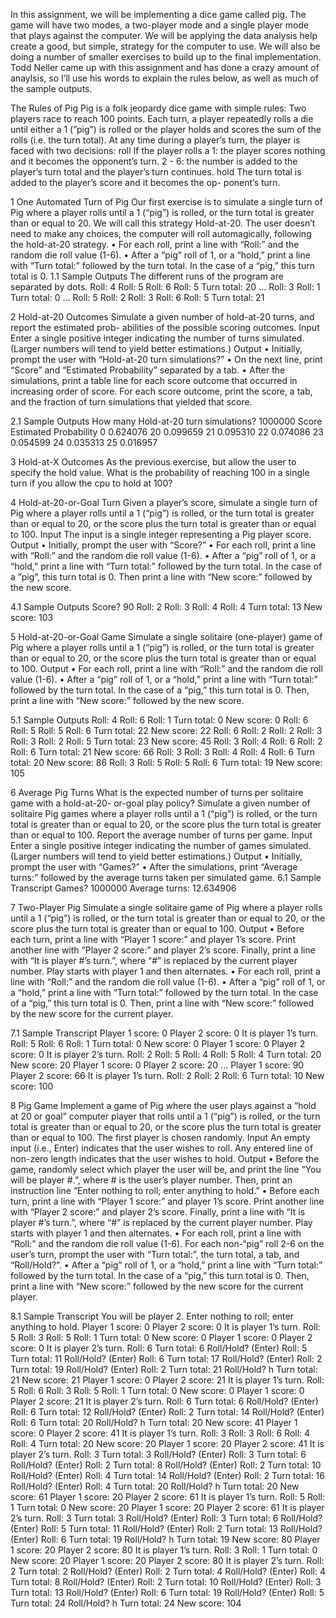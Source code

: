 In this assignment, we will be implementing a dice game called pig. The
game will have two modes, a two-player mode and a single player mode
that plays against the computer. We will be applying the data analysis help
create a good, but simple, strategy for the computer to use.
We will also be doing a number of smaller exercises to build up to the
final implementation.
Todd Neller came up with this assignment and has done a crazy amount
of anaylsis, so I’ll use his words to explain the rules below, as well as much
of the sample outputs.

The Rules of Pig
Pig is a folk jeopardy dice game with simple rules: Two players race to
reach 100 points. Each turn, a player repeatedly rolls a die until either a 1
(”pig”) is rolled or the player holds and scores the sum of the rolls (i.e. the
turn total). At any time during a player’s turn, the player is faced with two
decisions:
roll If the player rolls a
1: the player scores nothing and it becomes the opponent’s turn.
2 - 6: the number is added to the player’s turn total and the player’s
turn continues.
hold The turn total is added to the player’s score and it becomes the op-
ponent’s turn.

1 One Automated Turn of Pig
Our first exercise is to simulate a single turn of Pig where a player rolls until
a 1 (“pig”) is rolled, or the turn total is greater than or equal to 20. We will
call this strategy Hold-at-20. The user doesn’t need to make any choices,
the computer will roll automagically, following the hold-at-20 strategy.
• For each roll, print a line with “Roll:” and the random die roll value
(1-6).
• After a “pig” roll of 1, or a “hold,” print a line with “Turn total:”
followed by the turn total. In the case of a “pig,” this turn total is 0.
1.1 Sample Outputs
The different runs of the program are separated by dots.
Roll: 4
Roll: 5
Roll: 6
Roll: 5
Turn total: 20
...
Roll: 3
Roll: 1
Turn total: 0
...
Roll: 5
Roll: 2
Roll: 3
Roll: 6
Roll: 5
Turn total: 21

2 Hold-at-20 Outcomes
Simulate a given number of hold-at-20 turns, and report the estimated prob-
abilities of the possible scoring outcomes.
Input
Enter a single positive integer indicating the number of turns simulated.
(Larger numbers will tend to yield better estimations.)
Output
• Initially, prompt the user with “Hold-at-20 turn simulations?”
• On the next line, print “Score” and “Estimated Probability” separated
by a tab.
• After the simulations, print a table line for each score outcome that
occurred in increasing order of score. For each score outcome, print
the score, a tab, and the fraction of turn simulations that yielded that
score.

2.1 Sample Outputs
How many Hold-at-20 turn simulations?
1000000
Score Estimated Probability
0 0.624076
20 0.099659
21 0.095310
22 0.074086
23 0.054599
24 0.035313
25 0.016957

3 Hold-at-X Outcomes
As the previous exercise, but allow the user to specify the hold value. What
is the probability of reaching 100 in a single turn if you allow the cpu to
hold at 100?

4 Hold-at-20-or-Goal Turn
Given a player’s score, simulate a single turn of Pig where a player rolls until
a 1 (“pig”) is rolled, or the turn total is greater than or equal to 20, or the
score plus the turn total is greater than or equal to 100.
Input
The input is a single integer representing a Pig player score.
Output
• Initially, prompt the user with “Score?”
• For each roll, print a line with “Roll:” and the random die roll value
(1-6).
• After a “pig” roll of 1, or a “hold,” print a line with “Turn total:”
followed by the turn total. In the case of a ”pig”, this turn total is 0.
Then print a line with “New score:” followed by the new score.

4.1 Sample Outputs
Score? 90
Roll: 2
Roll: 3
Roll: 4
Roll: 4
Turn total: 13
New score: 103

5 Hold-at-20-or-Goal Game
Simulate a single solitaire (one-player) game of Pig where a player rolls until
a 1 (“pig”) is rolled, or the turn total is greater than or equal to 20, or the
score plus the turn total is greater than or equal to 100.
Output
• For each roll, print a line with “Roll:” and the random die roll value
(1-6).
• After a “pig” roll of 1, or a “hold,” print a line with “Turn total:”
followed by the turn total. In the case of a “pig,” this turn total is 0.
Then, print a line with “New score:” followed by the new score.

5.1 Sample Outputs
Roll: 4
Roll: 6
Roll: 1
Turn total: 0
New score: 0
Roll: 6
Roll: 5
Roll: 5
Roll: 6
Turn total: 22
New score: 22
Roll: 6
Roll: 2
Roll: 2
Roll: 3
Roll: 3
Roll: 2
Roll: 5
Turn total: 23
New score: 45
Roll: 3
Roll: 4
Roll: 6
Roll: 2
Roll: 6
Turn total: 21
New score: 66
Roll: 3
Roll: 3
Roll: 4
Roll: 4
Roll: 6
Turn total: 20
New score: 86
Roll: 3
Roll: 5
Roll: 5
Roll: 6
Turn total: 19
New score: 105

6 Average Pig Turns
What is the expected number of turns per solitaire game with a hold-at-20-
or-goal play policy? Simulate a given number of solitaire Pig games where
a player rolls until a 1 (“pig”) is rolled, or the turn total is greater than or
equal to 20, or the score plus the turn total is greater than or equal to 100.
Report the average number of turns per game.
Input
Enter a single positive integer indicating the number of games simulated.
(Larger numbers will tend to yield better estimations.)
Output
• Initially, prompt the user with “Games?”
• After the simulations, print “Average turns:” followed by the average
turns taken per simulated game.
6.1 Sample Transcript
Games? 1000000
Average turns: 12.634906

7 Two-Player Pig
Simulate a single solitaire game of Pig where a player rolls until a 1 (“pig”)
is rolled, or the turn total is greater than or equal to 20, or the score plus
the turn total is greater than or equal to 100.
Output
• Before each turn, print a line with “Player 1 score:” and player 1’s
score. Print another line with “Player 2 score:” and player 2’s score.
Finally, print a line with “It is player #’s turn.”, where “#” is replaced
by the current player number. Play starts with player 1 and then
alternates.
• For each roll, print a line with “Roll:” and the random die roll value
(1-6).
• After a “pig” roll of 1, or a “hold,” print a line with “Turn total:”
followed by the turn total. In the case of a “pig,” this turn total is 0.
Then, print a line with “New score:” followed by the new score for the
current player.

7.1 Sample Transcript
Player 1 score: 0
Player 2 score: 0
It is player 1’s turn.
Roll: 5
Roll: 6
Roll: 1
Turn total: 0
New score: 0
Player 1 score: 0
Player 2 score: 0
It is player 2’s turn.
Roll: 2
Roll: 5
Roll: 4
Roll: 5
Roll: 4
Turn total: 20
New score: 20
Player 1 score: 0
Player 2 score: 20
...
Player 1 score: 90
Player 2 score: 66
It is player 1’s turn.
Roll: 2
Roll: 2
Roll: 6
Turn total: 10
New score: 100

8 Pig Game
Implement a game of Pig where the user plays against a “hold at 20 or
goal” computer player that rolls until a 1 (“pig”) is rolled, or the turn total
is greater than or equal to 20, or the score plus the turn total is greater than
or equal to 100. The first player is chosen randomly.
Input
An empty input (i.e., Enter) indicates that the user wishes to roll. Any
entered line of non-zero length indicates that the user wishes to hold.
Output
• Before the game, randomly select which player the user will be, and
print the line “You will be player #.”, where # is the user’s player
number. Then, print an instruction line “Enter nothing to roll; enter
anything to hold.”
• Before each turn, print a line with “Player 1 score:” and player 1’s
score. Print another line with “Player 2 score:” and player 2’s score.
Finally, print a line with “It is player #’s turn.”, where “#” is replaced
by the current player number. Play starts with player 1 and then
alternates.
• For each roll, print a line with “Roll:” and the random die roll value
(1-6). For each non-“pig” roll 2-6 on the user’s turn, prompt the user
with “Turn total:”, the turn total, a tab, and “Roll/Hold?”.
• After a “pig” roll of 1, or a “hold,” print a line with “Turn total:”
followed by the turn total. In the case of a “pig,” this turn total is 0.
Then, print a line with “New score:” followed by the new score for the
current player.

8.1 Sample Transcript
You will be player 2.
Enter nothing to roll; enter anything to hold.
Player 1 score: 0
Player 2 score: 0
It is player 1’s turn.
Roll: 5
Roll: 3
Roll: 5
Roll: 1
Turn total: 0
New score: 0
Player 1 score: 0
Player 2 score: 0
It is player 2’s turn.
Roll: 6
Turn total: 6 Roll/Hold? (Enter)
Roll: 5
Turn total: 11 Roll/Hold? (Enter)
Roll: 6
Turn total: 17 Roll/Hold? (Enter)
Roll: 2
Turn total: 19 Roll/Hold? (Enter)
Roll: 2
Turn total: 21 Roll/Hold? h
Turn total: 21
New score: 21
Player 1 score: 0
Player 2 score: 21
It is player 1’s turn.
Roll: 5
Roll: 6
Roll: 3
Roll: 5
Roll: 1
Turn total: 0
New score: 0
Player 1 score: 0
Player 2 score: 21
It is player 2’s turn.
Roll: 6
Turn total: 6 Roll/Hold? (Enter)
Roll: 6
Turn total: 12 Roll/Hold? (Enter)
Roll: 2
Turn total: 14 Roll/Hold? (Enter)
Roll: 6
Turn total: 20 Roll/Hold? h
Turn total: 20
New score: 41
Player 1 score: 0
Player 2 score: 41
It is player 1’s turn.
Roll: 3
Roll: 3
Roll: 6
Roll: 4
Roll: 4
Turn total: 20
New score: 20
Player 1 score: 20
Player 2 score: 41
It is player 2’s turn.
Roll: 3
Turn total: 3 Roll/Hold? (Enter)
Roll: 3
Turn total: 6 Roll/Hold? (Enter)
Roll: 2
Turn total: 8 Roll/Hold? (Enter)
Roll: 2
Turn total: 10 Roll/Hold? (Enter)
Roll: 4
Turn total: 14 Roll/Hold? (Enter)
Roll: 2
Turn total: 16 Roll/Hold? (Enter)
Roll: 4
Turn total: 20 Roll/Hold? h
Turn total: 20
New score: 61
Player 1 score: 20
Player 2 score: 61
It is player 1’s turn.
Roll: 5
Roll: 1
Turn total: 0
New score: 20
Player 1 score: 20
Player 2 score: 61
It is player 2’s turn.
Roll: 3
Turn total: 3 Roll/Hold? (Enter)
Roll: 3
Turn total: 6 Roll/Hold? (Enter)
Roll: 5
Turn total: 11 Roll/Hold? (Enter)
Roll: 2
Turn total: 13 Roll/Hold? (Enter)
Roll: 6
Turn total: 19 Roll/Hold? h
Turn total: 19
New score: 80
Player 1 score: 20
Player 2 score: 80
It is player 1’s turn.
Roll: 3
Roll: 1
Turn total: 0
New score: 20
Player 1 score: 20
Player 2 score: 80
It is player 2’s turn.
Roll: 2
Turn total: 2 Roll/Hold? (Enter)
Roll: 2
Turn total: 4 Roll/Hold? (Enter)
Roll: 4
Turn total: 8 Roll/Hold? (Enter)
Roll: 2
Turn total: 10 Roll/Hold? (Enter)
Roll: 3
Turn total: 13 Roll/Hold? (Enter)
Roll: 6
Turn total: 19 Roll/Hold? (Enter)
Roll: 5
Turn total: 24 Roll/Hold? h
Turn total: 24
New score: 104

